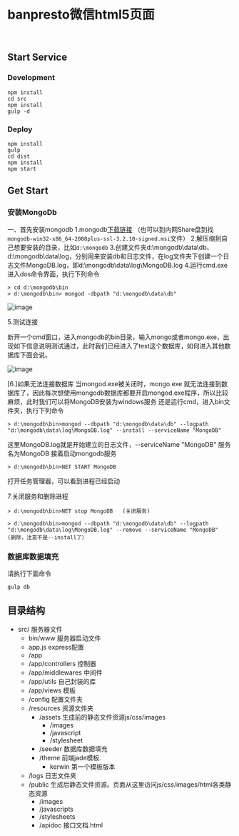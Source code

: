 # banpresto微信html5页面
      
## Start Service

### Development

```  
npm install
cd src
npm install  
gulp -d  
```

### Deploy

```
npm install
gulp
cd dist
npm install
npm start
```

## Get Start

### 安装MongoDb

一、首先安装mongodb
1.mongodb[下载链接](https://www.mongodb.com/cn) （也可以到内网Share盘到找`mongodb-win32-x86_64-2008plus-ssl-3.2.10-signed.msi`文件）
2.解压缩到自己想要安装的目录，比如`d:\mongodb`
3.创建文件夹d:\mongodb\data\db、d:\mongodb\data\log，分别用来安装db和日志文件，在log文件夹下创建一个日志文件MongoDB.log，即d:\mongodb\data\log\MongoDB.log
4.运行cmd.exe进入dos命令界面，执行下列命令
```
> cd d:\mongodb\bin
> d:\mongodb\bin> mongod -dbpath "d:\mongodb\data\db"
```

![image](http://images.cnitblog.com/blog/203292/201308/21110329-868b0d1fb023479f9a605fc8353515f2.png)

5.测试连接

新开一个cmd窗口，进入mongodb的bin目录，输入mongo或者mongo.exe，出现如下信息说明测试通过，此时我们已经进入了test这个数据库，如何进入其他数据库下面会说。

![image](http://images.cnitblog.com/blog/203292/201308/21111025-91a3b6a9bde844688300928f0a9ea26f.png)

[6.]如果无法连接数据库
当mongod.exe被关闭时，mongo.exe 就无法连接到数据库了，因此每次想使用mongodb数据库都要开启mongod.exe程序，所以比较麻烦，此时我们可以将MongoDB安装为windows服务
还是运行cmd，进入bin文件夹，执行下列命令
```  
> d:\mongodb\bin>mongod --dbpath "d:\mongodb\data\db" --logpath "d:\mongodb\data\log\MongoDB.log" --install --serviceName "MongoDB"
```

这里MongoDB.log就是开始建立的日志文件，--serviceName "MongoDB" 服务名为MongoDB
接着启动mongodb服务
```  
> d:\mongodb\bin>NET START MongoDB
```

打开任务管理器，可以看到进程已经启动

7.关闭服务和删除进程
```
> d:\mongodb\bin>NET stop MongoDB   (关闭服务)

> d:\mongodb\bin>mongod --dbpath "d:\mongodb\data\db" --logpath "d:\mongodb\data\log\MongoDB.log" --remove --serviceName "MongoDB"      (删除，注意不是--install了）
```

### 数据库数据填充

请执行下面命令 

```  
gulp db
```


## 目录结构

* src/ 服务器文件
    * bin/www 服务器启动文件
    * app.js express配置
    * /app
    * /app/controllers 控制器
    * /app/middlewares 中间件
    * /app/utils 自己封装的库
    * /app/views 模板
    * /config 配置文件夹
    * /resources 资源文件夹
        * /assets 生成前的静态文件资源js/css/images
            * /images
            * /javascript
            * /stylesheet
        * /seeder 数据库数据填充
        * /theme  前端jade模板.
            * kerwin 第一个模板版本
    * /logs 日志文件夹
    * /public 生成后静态文件资源。页面从这里访问js/css/images/html各类静态资源
        * /images
        * /javascripts
        * /stylesheets
        * /apidoc 接口文档.html
